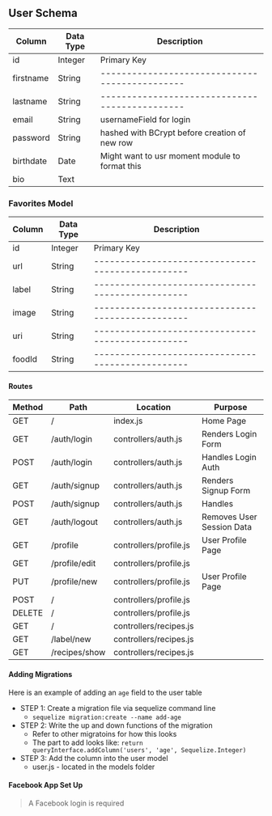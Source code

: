 

## User Schema
| Column    | Data Type | Description                                    |
| --------- | --------- | ---------------------------------------------- |
| id        | Integer   | Primary Key                                    |
| firstname | String    | ---------------------------------------------- |
| lastname  | String    | ---------------------------------------------- |
| email     | String    | usernameField for login                        |
| password  | String    | hashed with BCrypt before creation of new row  |
| birthdate | Date      | Might want to usr moment module to format this |
| bio       | Text      |

### Favorites Model
| Column | Data Type | Description                                       |
| ------ | --------- | ------------------------------------------------- |
| id     | Integer   | Primary Key                                       |
| url    | String    | ------------------------------------------------- |
| label  | String    | ------------------------------------------------- |
| image  | String    | ------------------------------------------------- |
| uri    | String    | ------------------------------------------------- |
| foodId | String    | ------------------------------------------------- |


#### Routes

| Method | Path           | Location               | Purpose                   |
| ------ | -------------- | ---------------------- | ------------------------- |
| GET    | /              | index.js               | Home Page                 |
| GET    | /auth/login    | controllers/auth.js    | Renders Login Form        |
| POST   | /auth/login    | controllers/auth.js    | Handles Login Auth        |
| GET    | /auth/signup   | controllers/auth.js    | Renders Signup Form       |
| POST   | /auth/signup   | controllers/auth.js    | Handles                   |
| GET    | /auth/logout   | controllers/auth.js    | Removes User Session Data |
| GET    | /profile       | controllers/profile.js | User Profile Page         |
| GET    | /profile/edit  | controllers/profile.js |                           |
| PUT    | /profile/new   | controllers/profile.js | User Profile Page         |
| POST   | /              | controllers/profile.js |                           |
| DELETE | /              | controllers/profile.js |                           |
| GET    | /              | controllers/recipes.js |                           |
| GET    | /label/new     | controllers/recipes.js |                           |
| GET    | /recipes/show  | controllers/recipes.js |                           |


#### Adding Migrations

Here is an example of adding an `age` field to the user table

* STEP 1: Create a migration file via sequelize command line
  * `sequelize migration:create --name add-age`
* STEP 2: Write the up and down functions of the migration
    * Refer to other migratoins for how this looks
    * The part to add looks like: `return queryInterface.addColumn('users', 'age', Sequelize.Integer)`
* STEP 3: Add the column into the user model
    * user.js - located in the models folder

#### Facebook App Set Up

>A Facebook login is required

